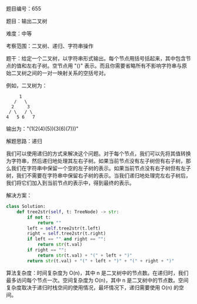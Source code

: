 题目编号：655

题目：输出二叉树

难度：中等

考察范围：二叉树、递归、字符串操作

题干：给定一个二叉树，以字符串形式输出。每个节点用括号括起来，其中包含节点的值和左右子树。空节点用 "()" 表示。而且你需要省略所有不影响字符串与原始二叉树之间的一对一映射关系的空括号对。

例如，二叉树为：

```
     1
   /   \
  2     3
 / \   / \
4   5 6   7
```

输出为："(1(2(4)(5))(3(6)(7)))"

解题思路：递归

我们可以使用递归的方式来解决这个问题。对于每个节点，我们可以先将其值转换为字符串，然后递归地处理其左右子树。如果当前节点没有左子树但有右子树，那么我们在字符串中保留一个空的左子树的表示。如果当前节点没有右子树但有左子树，我们不需要在字符串中保留右子树的表示。当我们递归地处理完左右子树后，我们将它们加入到当前节点的表示中，得到最终的表示。

解决方案：

```python
class Solution:
    def tree2str(self, t: TreeNode) -> str:
        if not t:
            return ""
        left = self.tree2str(t.left)
        right = self.tree2str(t.right)
        if left == "" and right == "":
            return str(t.val)
        if right == "":
            return str(t.val) + "(" + left + ")"
        return str(t.val) + "(" + left + ")" + "(" + right + ")"
```

算法复杂度：时间复杂度为 O(n)，其中 n 是二叉树中的节点数。在递归时，我们最多访问每个节点一次。空间复杂度为 O(n)，其中 n 是二叉树中的节点数。空间复杂度取决于递归时栈空间的使用情况，最坏情况下，递归需要使用 O(n) 的空间。